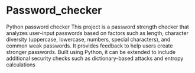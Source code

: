# Password_checker
Python password checker
This project is a password strength checker that analyzes user-input passwords based on factors such as length, character diversity (uppercase, lowercase, numbers, special characters), and common weak passwords. It provides feedback to help users create stronger passwords. Built using Python, it can be extended to include additional security checks such as dictionary-based attacks and entropy calculations
